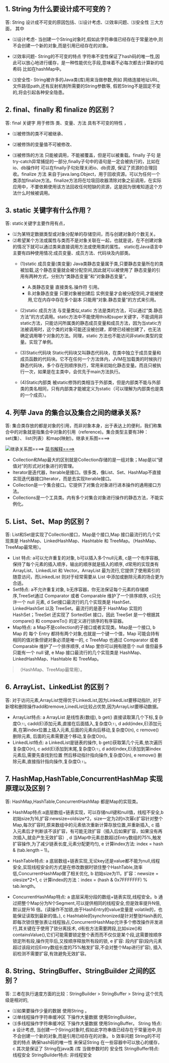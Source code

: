 ## 1. String 为什么要设计成不可变的？  
答: String 设计成不可变的原因包括、⑴设计考虑、⑵效率问题、⑶安全性 三⼤⽅
⾯， 其中
* ⑴设计考虑- 当创建⼀个String对象时,假如此字符串值已经存在于常量池中,则不会创建⼀个新的对象,⽽是引⽤已经存在的对象。


* ⑵效率问题- String的不可变的特点 字符串不变性保证了hash码的唯⼀性,因此可以放⼼地进⾏缓存，是⼀种性能优化⼿段,意味着不必每次都去计算新的哈希码 ⽐如在hashMap中。


* ⑶安全性- String被许多的Java类(库)⽤来当做参数,例如 ⽹络连接地址URL,⽂件路径path,还有反射机制所需要的String参数等, 假若String不是固定不变的,将会引起各种安全隐患。


## 2. final、finally 和 finalize 的区别？  
答: final 关键字 ⽤于修饰 类、变量、⽅法 具有不可变的特性 ，

* ⑴被修饰的类不可被继承、


* ⑵被修饰的变量值不可被修改、

* ⑶被修饰的⽅法 只能被调⽤，不能被覆盖，但是可以被重载。finally ⼦句 是try-catch异常捕捉的⼀部分,finally⼦句中的语句是⼀定会被执⾏的，⽐如在io、db操作时 可以在finally⼦句处理关闭io、db资源, 保证了资源的合理回收。finalize ⽅法 来⾃于java.lang.Object，⽤于回收资源。可以为任何⼀个类添加finalize⽅法。finalize⽅法将在垃圾回收器清除对象之前调⽤，在实际应⽤中，不要依赖使⽤该⽅法回收任何短缺的资源，这是因为很难知道这个⽅法什么时候被调⽤。


 ## 3. static 关键字有什么作⽤？  
答: static关键字主要作⽤有点，

* ⑴为某特定数据类型或对象分配单的存储空间，⽽与创建对象的个数⽆关。
* ⑵希望某个⽅法或属性与类⽽不是对象关联在⼀起，也就是说，在不创建对象的情况下就可以通过类来直接调⽤⽅法或使⽤类的属性。 static在Java语⾔中主要有四种使⽤情况:成员变量、成员⽅法、代码块及内部类。
    * (1)static 成员变量(类变量) Java类静态变量属于类,只要静态变量所在的类被加载,这个静态变量就会被分配空间,因此就可以被使⽤了 静态变量的引⽤有两种⽅式，分别为“类静态变量”和“对象静态变量”。
        * A.类静态变量 直接类名.操作符 引⽤。 
        * B.对象静态变量 只要对象被创建后 实例变量才会被分配空间,才能被使⽤,它在内存中存在多个副本 只能⽤“对象.静态变量”的⽅式来引⽤。
 
    * (2)static 成员⽅法 与变量类似,static ⽅法是类的⽅法，可以通过“类.静态⽅法”的⽅式调⽤。static⽅法中不能使⽤this和super关键字，不能调⽤⾮static⽅法，只能访问所属类的静态成员变量和成员⽅法，因为当static⽅法被调⽤时，这个类的对象可能还没被创建，即使已经被创建了，也⽆法确定调⽤哪个对象的⽅法。同理，static ⽅法也不能访问⾮static类型的变量。实现了单例。

    * (3)Static代码块 Static代码块⼜叫静态代码块，在类中独⽴于成员变量和成员函数的代码块。它不在任何⼀个⽅法体内，JVM在加载类的时候执⾏静态代码块，多个存在则顺序执⾏，常⽤来初始化静态变量。⽽且只被执⾏⼀次，如果是在主类中，会优先于main⽅法执⾏。
    * (4)Static内部类 被static修饰的类相当于外部类，但是内部类不能与外部类的类名相同，只有内部类才能被定义为static（可以理解为内部类也是类的⼀个成员）。
    
    
 ## 4. 列举 Java 的集合以及集合之间的继承关系?  
答: 集合类存放的都是对象的引⽤，⽽⾮对象本身，出于表达上的便利，我们称集合中的对象就是指集合中对象的引⽤（reference)。集合类型主要有3种：set(集）、
list(列表）和map(映射)。继承关系图====>

![继承关系图====>](https://upload-images.jianshu.io/upload_images/2529760-c09de6b64377d284.png?imageMogr2/auto-orient/)
[简书解释====>](https://www.jianshu.com/p/e203b23acf45)


* Collection和Map最⼤的区别就是Collection存储的是⼀组对象；Map是以“键值对”的形式对对象进⾏的管理。
* Iterator是迭代器，Iterable是接⼝。很多类，像List、Set、HashMap不直接实现迭代器接⼝Iterator，⽽是去实现Iterable接⼝。
* Collection是⼀个集合接⼝。它提供了对集合对象进⾏进本操作的通⽤接⼝⽅法。
* Collections是⼀个⼯具类。内有多个对集合对象进⾏操作的静态⽅法，不能实例化。


## 5. List、Set、Map 的区别？  
答: List和Set是实现了Collection接⼝，Map是个接⼝,Map 接⼝最流⾏的⼏个实现类是 HashMap、LinkedHashMap、Hashtable 和 TreeMap。（HashMap、TreeMap最常⽤）。
* List 特点: a可以允许重复的对象, b可以插⼊多个null元素, c是⼀个有序容器, 保持了每个元素的插⼊顺序，输出的顺序就是插⼊的顺序, d常⽤的实现类有 ArrayList、LinkedList 和 Vector。ArrayList 最为流⾏,它提供了使⽤索引的随意访问，⽽LinkedList 则对于经常需要从 List 中添加或删除元素的场合更为合适。
* Set特点: a不允许重复对象, b⽆序容器，你⽆法保证每个元素的存储顺序,TreeSet通过 Comparator 或者 Comparable 维护了⼀个排序顺序, c只允许⼀个 null 元素, d Set接⼝最流⾏的⼏个实现类是 HashSet、LinkedHashSet 以及 TreeSet。最流⾏的是基于 HashMap 实现的 HashSet；TreeSet 还实现了 SortedSet 接⼝，因此 TreeSet 是⼀个根据其 compare() 和 compareTo() 的定义进⾏排序的有序容器。
* Map特点: a Map不是collection的⼦接⼝或者实现类。Map是⼀个接⼝, b Map 的 每个 Entry 都持有两个对象,也就是⼀个键⼀个值，Map 可能会持有相同的值对象但键对象必须是唯⼀的, c TreeMap 也通过 Comparator 或者 Comparable 维护了⼀个排序顺序, d Map ⾥你可以拥有随意个 null 值但最多只能有⼀个 null 键, e Map 接⼝最流⾏的⼏个实现类是 HashMap、LinkedHashMap、Hashtable 和 TreeMap。
> （HashMap、TreeMap最常⽤）。
 ## 6.  ArrayList、LinkedList 的区别？  
答: 对于访问元素,ArrayList觉得优于LinkedList,因为LinkedList要移动指针, 对于新增和删除操作add和remove,LinedList⽐较占优势,因为ArrayList要移动数据。
* ArrayList特点: a ArrayList 是线性表(数组), b get() 直接读取第⼏个下标,复杂度O⑴, cadd(E)添加元素,直接在后⾯插⼊,复杂度O⑴, d add(index,E)添加元素,在第index位置上插⼊元素,后⾯的元素向后移动,复杂度O(n), c remove() 删除元素, 后⾯的元素需要逐个移动,复杂度O(n)。
* LinkedList特点: a LinkedList是链表的操作, b get()获取第⼏个元素,依次遍历复杂度O(n), c add(E)添加到末尾,复杂度O⑴, d add(index,E)添加到第index元素后,需要先查找到位置 然后移动指针指向操作,复杂度O(n), e remove() 删除元素,直接指针指向操作,复杂度O⑴。


 ## 7. HashMap,HashTable,ConcurrentHashMap 实现原理以及区别？  
答: HashMap,HashTable,ConcurrentHashMap 都是Map的实现类。
* HashMap特点:a底层数组+链表实现，可以存储null键和null值，线程不安全,b初始size为16,扩容:newsize=oldsize*2，size⼀定为2的n次幂c扩容针对整个Map,每次扩容时,原来数组中的元素依次重新计算存放位置,并重新插⼊, c 插⼊元素后才判断该不该扩容，有可能⽆效扩容（插⼊后如果扩容，如果没有再次插⼊,就会产⽣⽆效扩容）, d 当Map中元素总数超过Entry数组的75%,触发扩容操作,为了减少链表⻓度,元素分配更均匀, e 计算index⽅法: index = hash & (tab.length – 1)。

* HashTable特点: a 底层数组+链表实现,⽆论key还是value都不能为null,线程安全,实现线程安全的⽅式是在修改数据时锁住整个HashTable,效率低,ConcurrentHashMap做了相关优化, b 初始size为11，扩容：newsize = olesize*2+1, c 计算index的⽅法：index = (hash & 0x7FFFFFFF) % tab.length。

* ConcurrentHashMap特点: a 底层采⽤分段的数组+链表实现,线程安全。b 通过把整个Map分为N个Segment,可以提供相同的线程安全,但是效率提升N倍,默认提升16
倍。(读操作不加锁,由于HashEntry的value变量是 volatile的，也能保证读取到最新的值。), c Hashtable的synchronized是针对整张Hash表的,即每次锁住整张表让线程独占,ConcurrentHashMap允许多个修改操作并发进⾏,其关键在于使⽤了锁分离技术, d有些⽅法需要跨段,⽐如size()和containsValue(),它们可能需要锁定整个表⽽⽽不仅仅是某个段,这需要按顺序锁定所有段,操作完毕后,⼜按顺序释放所有段的锁, e 扩容: 段内扩容(段内元素超过该段对应Entry数组⻓度的75%触发扩容,不会对整个Map进⾏扩容), 插⼊前检测不需要扩容,有效避免⽆效扩容。


 ## 8. String、StringBuffer、StringBuilder 之间的区别？  
答: 三者在执⾏速度⽅⾯的⽐较：StringBuilder > StringBuffer > String 这个优先级是相对的,
* ⑴如果要操作少量的数据 使⽤String 。
* ⑵单线程操作字符串缓冲区 下操作⼤量数据 使⽤StringBuilder。
* ⑶多线程操作字符串缓冲区 下操作⼤量数据 使⽤StringBuffer。
 String 特点: a 设计考虑, 当创建⼀个String对象时,假如此字符串值已经存在于常量池中,则不会创建⼀个新的对象,⽽是引⽤已经存在的对象。 b 效率问题 String的不可变的特点 确保hash码的唯⼀性 来保证String 在⼀些容器中可以放⼼的缓存，c 其次是保证了 String在java类 /库 当做参数时的 安全性
 StringBuffer特点: 线程安全 StringBuilder特点: ⾮线程安全
